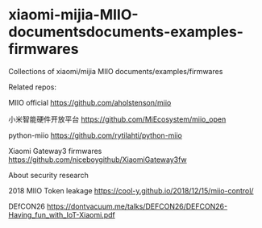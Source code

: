 # xiaomi-mijia-MIIO-documentsdocuments-examples-firmwares
Collections of xiaomi/mijia MIIO documents/examples/firmwares


Related repos:

MIIO official
https://github.com/aholstenson/miio

小米智能硬件开放平台
https://github.com/MiEcosystem/miio_open

python-miio
https://github.com/rytilahti/python-miio

Xiaomi Gateway3 firmwares
https://github.com/niceboygithub/XiaomiGateway3fw


About security research

2018 MIIO Token leakage
https://cool-y.github.io/2018/12/15/miio-control/

DEfCON26
https://dontvacuum.me/talks/DEFCON26/DEFCON26-Having_fun_with_IoT-Xiaomi.pdf
